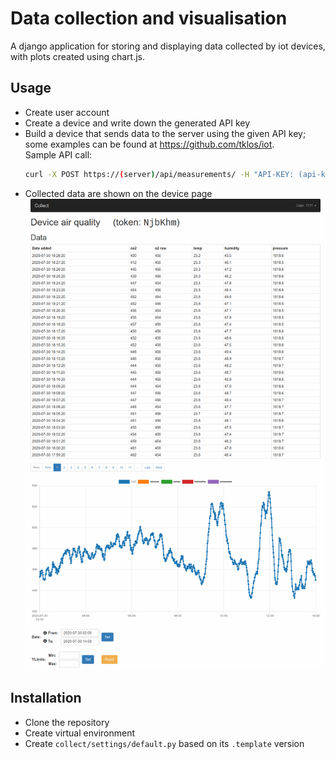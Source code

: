 # Data collection and visualisation

A django application for storing and displaying data collected by iot devices, with plots created using chart.js.


## Usage

 * Create user account
 * Create a device and write down the generated API key
 * Build a device that sends data to the server using the given API key; some examples can be found at <https://github.com/tklos/iot>.<br/>
   Sample API call:
   ```bash
   curl -X POST https://(server)/api/measurements/ -H "API-KEY: (api-key)" -H "Content-Type: application/json" -d '{"data": (list-of-floats)}'
   ```
 * Collected data are shown on the device page
![Sample device page](device-page.png)


## Installation

 * Clone the repository
 * Create virtual environment
 * Create `collect/settings/default.py` based on its `.template` version

